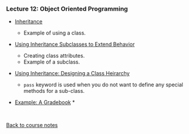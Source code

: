### Lecture 12: Object Oriented Programming

* [Inheritance](https://www.youtube.com/watch?v=QHLZTOsVt5w)
  * Example of using a class.

* [Using Inheritance Subclasses to Extend Behavior](https://www.youtube.com/watch?v=N3sh9rSdAqg)
  * Creating class attributes.
  * Example of a subclass.

* [Using Inheritance: Designing a Class Heirarchy](https://www.youtube.com/watch?v=KR4EJ1TiuuI)
  * `pass` keyword is used when you do not want to define any special methods for a sub-class.

* [Example: A Gradebook](https://www.youtube.com/watch?v=wValaoTKhZo)
  * 

<br>

[Back to course notes](../Course_Notes.md)
